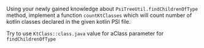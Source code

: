 Using your newly gained knowledge about `PsiTreeUtil.findChildrenOfType` method, implement a function `countKtClasses` which will 
count number of kotlin classes declared in the given kotlin PSI file.

<div class="hint" title="Which class should I use as aClass parameter?">

Try to use `KtClass::class.java` value for aClass parameter for `findChildrenOfType`
</div>

